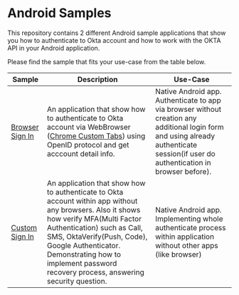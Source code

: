 # Android Samples

This repository contains 2 different Android sample applications that show you how to authenticate to Okta account and how to work with the OKTA API in your Android application.

Please find the sample that fits your use-case from the table below.

| Sample | Description | Use-Case |
|--------|-------------|----------|
| [Browser Sign In](/browser-sign-in) | An application that show how to authenticate to Okta account via WebBrowser ([Chrome Custom Tabs][]) using OpenID protocol and get acccount detail info. | Native Android app. Authenticate to app via browser without creation any additional login form and using already authenticate session(if user do authentication in browser before). |
| [Custom Sign In](/custom-sign-in) | An application that show how to authenticate to Okta account within app without any browsers. Also it shows how verify MFA(Multi Factor Authentication) such as Call, SMS, OktaVerify(Push, Code), Google Authenticator. Demonstrating how to implement password recovery process, answering security question.  | Native Android app. Implementing whole authenticate process within application without other apps (like browser) |

[Okta Authentication API]: https://developer.okta.com/docs/api/resources/authn.html
[Okta Java Authentication SDK]: https://github.com/okta/okta-auth-java
[Okta AppAuth Library]: https://github.com/okta/okta-sdk-appauth-android
[Chrome Custom Tabs]: https://developer.chrome.com/multidevice/android/customtabs
[Authorization Code Flow with PKCE]: https://developer.okta.com/authentication-guide/implementing-authentication/auth-code-pkce
[Google Authenticator]: https://play.google.com/store/apps/details?id=com.google.android.apps.authenticator2
[Okta Verify]: https://play.google.com/store/apps/details?id=com.okta.android.auth